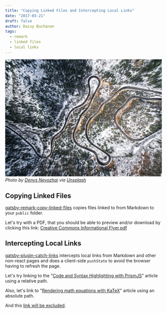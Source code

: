 ```yaml
---
title: "Copying Linked Files and Intercepting Local Links"
date: "2017-03-21"
draft: false
author: Daisy Buchanan
tags:
  - remark
  - linked files
  - local links
---
```


![](denys-nevozhai-184452.jpg) _Photo by
[Denys Nevozhai](https://unsplash.com/@dnevozhai) via
[Unsplash](https://unsplash.com/@dnevozhai?photo=DlnK1KOREds)_

## Copying Linked Files

[gatsby-remark-copy-linked-files][1] copies files linked to from Markdown to
your `public` folder.

Let's try with a PDF, that you should be able to preview and/or download by
clicking this link:
[Creative Commons Informational Flyer.pdf](Creativecommons-informational-flyer_eng.pdf)

## Intercepting Local Links

[gatsby-plugin-catch-links][2] intercepts local links from Markdown and other
non-react pages and does a client-side `pushState` to avoid the browser having
to refresh the page.

Let's try linking to the
"[Code and Syntax Highlighting with PrismJS](/code-and-syntax-highlighting/)"
article using a relative path.

Also, let's link to "[Rendering math equations with KaTeX](https://using-remark.gatsbyjs.org/katex/)" article using an absolute path.

And this [link will be excluded](/excluded-link).

[1]: https://www.gatsbyjs.org/packages/gatsby-remark-copy-linked-files/
[2]: https://www.gatsbyjs.org/packages/gatsby-plugin-catch-links/

